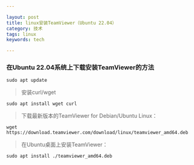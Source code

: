 ```yaml
---

layout: post
title: linux安装TeamViewer（Ubuntu 22.04）
category: 技术
tags: linux
keywords: tech 

---
```


### 在Ubuntu 22.04系统上下载安装TeamViewer的方法

```
sudo apt update
```

> 安装curl/wget

```
sudo apt install wget curl
```

> 下载最新版本的TeamViewer for Debian/Ubuntu Linux：

```
wget https://download.teamviewer.com/download/linux/teamviewer_amd64.deb
```

> 在Ubuntu桌面上安装TeamViewer：

```
sudo apt install ./teamviewer_amd64.deb
```

